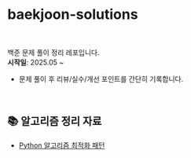 # baekjoon-solutions

<br />

백준 문제 풀이 정리 레포입니다.  
**시작일**: 2025.05 ~

- 문제 풀이 후 리뷰/실수/개선 포인트를 간단히 기록합니다.

<br />

## 📚 알고리즘 정리 자료

- [Python 알고리즘 최적화 패턴](./docs/python_patterns.md)
